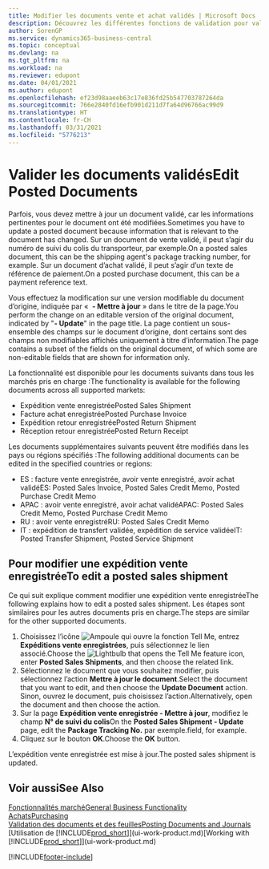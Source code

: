 ```yaml
---
title: Modifier les documents vente et achat validés | Microsoft Docs
description: Découvrez les différentes fonctions de validation pour valider les documents achat et comment mettre à jour les documents validés.
author: SorenGP
ms.service: dynamics365-business-central
ms.topic: conceptual
ms.devlang: na
ms.tgt_pltfrm: na
ms.workload: na
ms.reviewer: edupont
ms.date: 04/01/2021
ms.author: edupont
ms.openlocfilehash: ef23d98aaeeb63c17e836fd25b547703787264da
ms.sourcegitcommit: 766e2840fd16efb901d211d7fa64d96766ac99d9
ms.translationtype: HT
ms.contentlocale: fr-CH
ms.lasthandoff: 03/31/2021
ms.locfileid: "5776213"
---
```

# <a name="edit-posted-documents"></a><span data-ttu-id="a511b-103">Valider les documents validés</span><span class="sxs-lookup"><span data-stu-id="a511b-103">Edit Posted Documents</span></span>

<span data-ttu-id="a511b-104">Parfois, vous devez mettre à jour un document validé, car les informations pertinentes pour le document ont été modifiées.</span><span class="sxs-lookup"><span data-stu-id="a511b-104">Sometimes you have to update a posted document because information that is relevant to the document has changed.</span></span> <span data-ttu-id="a511b-105">Sur un document de vente validé, il peut s’agir du numéro de suivi du colis du transporteur, par exemple.</span><span class="sxs-lookup"><span data-stu-id="a511b-105">On a posted sales document, this can be the shipping agent's package tracking number, for example.</span></span> <span data-ttu-id="a511b-106">Sur un document d’achat validé, il peut s’agir d’un texte de référence de paiement.</span><span class="sxs-lookup"><span data-stu-id="a511b-106">On a posted purchase document, this can be a payment reference text.</span></span>

<span data-ttu-id="a511b-107">Vous effectuez la modification sur une version modifiable du document d’origine, indiquée par «  **- Mettre à jour** » dans le titre de la page.</span><span class="sxs-lookup"><span data-stu-id="a511b-107">You perform the change on an editable version of the original document, indicated by "**- Update**" in the page title.</span></span> <span data-ttu-id="a511b-108">La page contient un sous-ensemble des champs sur le document d’origine, dont certains sont des champs non modifiables affichés uniquement à titre d’information.</span><span class="sxs-lookup"><span data-stu-id="a511b-108">The page contains a subset of the fields on the original document, of which some are non-editable fields that are shown for information only.</span></span>

<span data-ttu-id="a511b-109">La fonctionnalité est disponible pour les documents suivants dans tous les marchés pris en charge :</span><span class="sxs-lookup"><span data-stu-id="a511b-109">The functionality is available for the following documents across all supported markets:</span></span>

- <span data-ttu-id="a511b-110">Expédition vente enregistrée</span><span class="sxs-lookup"><span data-stu-id="a511b-110">Posted Sales Shipment</span></span>
- <span data-ttu-id="a511b-111">Facture achat enregistrée</span><span class="sxs-lookup"><span data-stu-id="a511b-111">Posted Purchase Invoice</span></span>
- <span data-ttu-id="a511b-112">Expédition retour enregistrée</span><span class="sxs-lookup"><span data-stu-id="a511b-112">Posted Return Shipment</span></span>
- <span data-ttu-id="a511b-113">Réception retour enregistrée</span><span class="sxs-lookup"><span data-stu-id="a511b-113">Posted Return Receipt</span></span>

<span data-ttu-id="a511b-114">Les documents supplémentaires suivants peuvent être modifiés dans les pays ou régions spécifiés :</span><span class="sxs-lookup"><span data-stu-id="a511b-114">The following additional documents can be edited in the specified countries or regions:</span></span>

- <span data-ttu-id="a511b-115">ES : facture vente enregistrée, avoir vente enregistré, avoir achat validé</span><span class="sxs-lookup"><span data-stu-id="a511b-115">ES: Posted Sales Invoice, Posted Sales Credit Memo, Posted Purchase Credit Memo</span></span>
- <span data-ttu-id="a511b-116">APAC : avoir vente enregistré, avoir achat validé</span><span class="sxs-lookup"><span data-stu-id="a511b-116">APAC: Posted Sales Credit Memo, Posted Purchase Credit Memo</span></span>
- <span data-ttu-id="a511b-117">RU : avoir vente enregistré</span><span class="sxs-lookup"><span data-stu-id="a511b-117">RU: Posted Sales Credit Memo</span></span>
- <span data-ttu-id="a511b-118">IT : expédition de transfert validée, expédition de service validée</span><span class="sxs-lookup"><span data-stu-id="a511b-118">IT: Posted Transfer Shipment, Posted Service Shipment</span></span>

## <a name="to-edit-a-posted-sales-shipment"></a><span data-ttu-id="a511b-119">Pour modifier une expédition vente enregistrée</span><span class="sxs-lookup"><span data-stu-id="a511b-119">To edit a posted sales shipment</span></span>

<span data-ttu-id="a511b-120">Ce qui suit explique comment modifier une expédition vente enregistrée</span><span class="sxs-lookup"><span data-stu-id="a511b-120">The following explains how to edit a posted sales shipment.</span></span> <span data-ttu-id="a511b-121">Les étapes sont similaires pour les autres documents pris en charge.</span><span class="sxs-lookup"><span data-stu-id="a511b-121">The steps are similar for the other supported documents.</span></span>

1. <span data-ttu-id="a511b-122">Choisissez l’icône ![Ampoule qui ouvre la fonction Tell Me](media/ui-search/search_small.png "Dites-moi ce que vous voulez faire"), entrez **Expéditions vente enregistrées**, puis sélectionnez le lien associé.</span><span class="sxs-lookup"><span data-stu-id="a511b-122">Choose the ![Lightbulb that opens the Tell Me feature](media/ui-search/search_small.png "Tell me what you want to do") icon, enter **Posted Sales Shipments**, and then choose the related link.</span></span>
2. <span data-ttu-id="a511b-123">Sélectionnez le document que vous souhaitez modifier, puis sélectionnez l’action **Mettre à jour le document**.</span><span class="sxs-lookup"><span data-stu-id="a511b-123">Select the document that you want to edit, and then choose the **Update Document** action.</span></span> <span data-ttu-id="a511b-124">Sinon, ouvrez le document, puis choisissez l’action.</span><span class="sxs-lookup"><span data-stu-id="a511b-124">Alternatively, open the document and then choose the action.</span></span>
3. <span data-ttu-id="a511b-125">Sur la page **Expédition vente enregistrée - Mettre à jour**, modifiez le champ **N° de suivi du colis**</span><span class="sxs-lookup"><span data-stu-id="a511b-125">On the **Posted Sales Shipment - Update** page, edit the **Package Tracking No.**</span></span> <span data-ttu-id="a511b-126">par exemple.</span><span class="sxs-lookup"><span data-stu-id="a511b-126">field, for example.</span></span>
4. <span data-ttu-id="a511b-127">Cliquez sur le bouton **OK**.</span><span class="sxs-lookup"><span data-stu-id="a511b-127">Choose the **OK** button.</span></span>

<span data-ttu-id="a511b-128">L’expédition vente enregistrée est mise à jour.</span><span class="sxs-lookup"><span data-stu-id="a511b-128">The posted sales shipment is updated.</span></span>

## <a name="see-also"></a><span data-ttu-id="a511b-129">Voir aussi</span><span class="sxs-lookup"><span data-stu-id="a511b-129">See Also</span></span>

[<span data-ttu-id="a511b-130">Fonctionnalités marché</span><span class="sxs-lookup"><span data-stu-id="a511b-130">General Business Functionality</span></span>](ui-across-business-areas.md)  
[<span data-ttu-id="a511b-131">Achats</span><span class="sxs-lookup"><span data-stu-id="a511b-131">Purchasing</span></span>](purchasing-manage-purchasing.md)  
[<span data-ttu-id="a511b-132">Validation des documents et des feuilles</span><span class="sxs-lookup"><span data-stu-id="a511b-132">Posting Documents and Journals</span></span>](ui-post-documents-journals.md)  
<span data-ttu-id="a511b-133">[Utilisation de [!INCLUDE[prod_short](includes/prod_short.md)]](ui-work-product.md)</span><span class="sxs-lookup"><span data-stu-id="a511b-133">[Working with [!INCLUDE[prod_short](includes/prod_short.md)]](ui-work-product.md)</span></span>  


[!INCLUDE[footer-include](includes/footer-banner.md)]